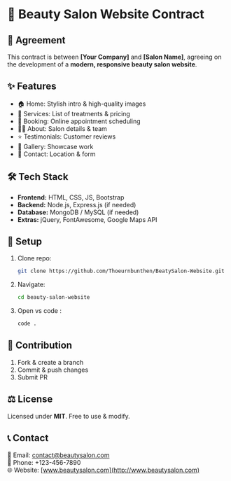 # 💅 Beauty Salon Website Contract

## 📜 Agreement

This contract is between **[Your Company]** and **[Salon Name]**, agreeing on the development of a **modern, responsive beauty salon website**.

## ✨ Features

- 🏠 Home: Stylish intro & high-quality images
- 💆 Services: List of treatments & pricing
- 📅 Booking: Online appointment scheduling
- 👩‍🎨 About: Salon details & team
- ⭐ Testimonials: Customer reviews
- 📸 Gallery: Showcase work
- 📍 Contact: Location & form

## 🛠️ Tech Stack

- **Frontend:** HTML, CSS, JS, Bootstrap
- **Backend:** Node.js, Express.js (if needed)
- **Database:** MongoDB / MySQL (if needed)
- **Extras:** jQuery, FontAwesome, Google Maps API

## 🚀 Setup

1. Clone repo:
   ```sh
   git clone https://github.com/Thoeurnbunthen/BeatySalon-Website.git
   ```
2. Navigate:
   ```sh
   cd beauty-salon-website
   ```
3. Open vs code :
   ```sh
   code .
   ```

## 💼 Contribution

1. Fork & create a branch
2. Commit & push changes
3. Submit PR

## ⚖️ License

Licensed under **MIT**. Free to use & modify.

## 📞 Contact

📧 Email: contact@beautysalon.com  
📱 Phone: +123-456-7890  
🌐 Website: [www.beautysalon.com](http://www.beautysalon.com)
